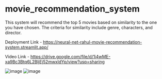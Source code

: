 # movie_recommendation_system
This system will recommend the top 5 movies based on similarity to the one you have chosen. The criteria for similarity include genre, characters, and director. 

Deployment Link - https://neural-net-rahul-movie-recommendation-system.streamlit.app/

Video Link - https://drive.google.com/file/d/1i4wME-xa9Bc3Btq6L2BljEj52mwxldYp/view?usp=sharing

![image](https://github.com/Neural-Net-Rahul/movie_recommendation_system/assets/146613451/5fc43f4f-fdd9-4244-9c13-97cceee1ba8e)
![image](https://github.com/Neural-Net-Rahul/movie_recommendation_system/assets/146613451/59e72336-1dc1-48fa-bdf6-157e52748704)

